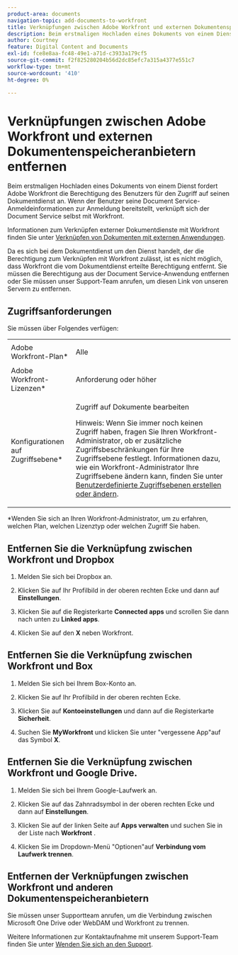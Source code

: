 ```yaml
---
product-area: documents
navigation-topic: add-documents-to-workfront
title: Verknüpfungen zwischen Adobe Workfront und externen Dokumentenspeicheranbietern entfernen
description: Beim erstmaligen Hochladen eines Dokuments von einem Dienst fordert Adobe Workfront die Berechtigung des Benutzers für den Zugriff auf seinen Dokumentdienst an. Wenn der Benutzer seine Document Service-Anmeldeinformationen zur Anmeldung bereitstellt, verknüpft sich der Document Service selbst mit Workfront.
author: Courtney
feature: Digital Content and Documents
exl-id: fce8e8aa-fc48-49e1-a71d-c3933a179cf5
source-git-commit: f2f825280204b56d2dc85efc7a315a4377e551c7
workflow-type: tm+mt
source-wordcount: '410'
ht-degree: 0%

---
```


# Verknüpfungen zwischen Adobe Workfront und externen Dokumentenspeicheranbietern entfernen

Beim erstmaligen Hochladen eines Dokuments von einem Dienst fordert Adobe Workfront die Berechtigung des Benutzers für den Zugriff auf seinen Dokumentdienst an. Wenn der Benutzer seine Document Service-Anmeldeinformationen zur Anmeldung bereitstellt, verknüpft sich der Document Service selbst mit Workfront.

Informationen zum Verknüpfen externer Dokumentdienste mit Workfront finden Sie unter [Verknüpfen von Dokumenten mit externen Anwendungen](../../documents/adding-documents-to-workfront/link-documents-from-external-apps.md).

Da es sich bei dem Dokumentdienst um den Dienst handelt, der die Berechtigung zum Verknüpfen mit Workfront zulässt, ist es nicht möglich, dass Workfront die vom Dokumentdienst erteilte Berechtigung entfernt. Sie müssen die Berechtigung aus der Document Service-Anwendung entfernen oder Sie müssen unser Support-Team anrufen, um diesen Link von unseren Servern zu entfernen.

## Zugriffsanforderungen

Sie müssen über Folgendes verfügen:

<table style="table-layout:auto"> 
 <col> 
 <col> 
 <tbody> 
  <tr> 
   <td role="rowheader">Adobe Workfront-Plan*</td> 
   <td> <p> Alle</p> </td> 
  </tr> 
  <tr> 
   <td role="rowheader">Adobe Workfront-Lizenzen*</td> 
   <td> <p>Anforderung oder höher</p> </td> 
  </tr> 
  <tr> 
   <td role="rowheader">Konfigurationen auf Zugriffsebene*</td> 
   <td> <p>Zugriff auf Dokumente bearbeiten</p> <p>Hinweis: Wenn Sie immer noch keinen Zugriff haben, fragen Sie Ihren Workfront-Administrator, ob er zusätzliche Zugriffsbeschränkungen für Ihre Zugriffsebene festlegt. Informationen dazu, wie ein Workfront-Administrator Ihre Zugriffsebene ändern kann, finden Sie unter <a href="../../administration-and-setup/add-users/configure-and-grant-access/create-modify-access-levels.md" class="MCXref xref">Benutzerdefinierte Zugriffsebenen erstellen oder ändern</a>.</p> </td> 
  </tr> 
 </tbody> 
</table>

&#42;Wenden Sie sich an Ihren Workfront-Administrator, um zu erfahren, welchen Plan, welchen Lizenztyp oder welchen Zugriff Sie haben.

## Entfernen Sie die Verknüpfung zwischen Workfront und Dropbox

1. Melden Sie sich bei Dropbox an.
1. Klicken Sie auf Ihr Profilbild in der oberen rechten Ecke und dann auf **Einstellungen**.
1. Klicken Sie auf die Registerkarte **Connected apps** und scrollen Sie dann nach unten zu **Linked apps**.

1. Klicken Sie auf den **X** neben Workfront.

## Entfernen Sie die Verknüpfung zwischen Workfront und Box

1. Melden Sie sich bei Ihrem Box-Konto an.
1. Klicken Sie auf Ihr Profilbild in der oberen rechten Ecke.
1. Klicken Sie auf **Kontoeinstellungen** und dann auf die Registerkarte **Sicherheit**.

1. Suchen Sie **MyWorkfront** und klicken Sie unter &quot;vergessene App&quot;auf das Symbol **X**.

## Entfernen Sie die Verknüpfung zwischen Workfront und Google Drive.

1. Melden Sie sich bei Ihrem Google-Laufwerk an.
1. Klicken Sie auf das Zahnradsymbol in der oberen rechten Ecke und dann auf **Einstellungen**.
1. Klicken Sie auf der linken Seite auf **Apps verwalten** und suchen Sie in der Liste nach **Workfront** .

1. Klicken Sie im Dropdown-Menü &quot;Optionen&quot;auf **Verbindung vom Laufwerk trennen**.

## Entfernen der Verknüpfungen zwischen Workfront und anderen Dokumentenspeicheranbietern

Sie müssen unser Supportteam anrufen, um die Verbindung zwischen Microsoft One Drive oder WebDAM und Workfront zu trennen.

Weitere Informationen zur Kontaktaufnahme mit unserem Support-Team finden Sie unter [Wenden Sie sich an den Support](../../workfront-basics/tips-tricks-and-troubleshooting/contact-customer-support.md).
